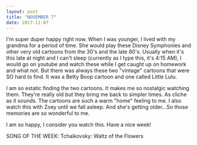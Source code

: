 ```yaml
---
layout: post
title: "NOVEMBER 7" 
date: 2017-11-07
---
```

I'm super duper happy right now. When I was younger, I lived with my grandma for a period of time. She would play these Disney Symphonies and other very old cartoons from the 30's and the late 80's. Usually when it's this late at night and I can't sleep (currently as I type this, it's 4:15 AM), I would go on youtube and watch these while I get caught up on homework and what not. But there was always these two "vintage" cartoons that were SO hard to find. It was a Betty Boop cartoon and one called Little Lulu.  

I am so estatic finding the two cartoons. It makes me so nostalgic watching them. They're really old but they bring me back to simpler times. As cliche as it sounds. The cartoons are such a warm "home" feeling to me. I also watch this with Zoey until we fall asleep. And she's getting older...So those memories are so wonderful to me. 

I am so happy, I consider you watch this. Have a nice week! 

 SONG OF THE WEEK: Tchaikovsky: Waltz of the Flowers 
